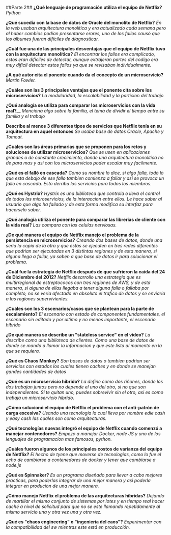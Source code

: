 ##Parte 2##
**¿Qué lenguaje de programación utiliza el equipo de Netflix?**
_Python_

**¿Qué sucedía con la base de datos de Oracle del monolito de Netflix?**
_En la web usaban arquitectura monolítica y era actualizado cada semana pero al haber cambios podían presentarse erores, uno de los fallos causó que los álbumes fueran difíciles de diagnosticar._

**¿Cuál fue una de las principales desventajas que el equipo de Netflix tuvo con la arquitectura monolítica?**
_El encontrar los fallos era complicado, estos eran dificiles de detectar, aunque extrajeran partes del codigo era muy dificil detectar estos fallos ya que se revisaban individualmente._

**¿A qué autor cita el ponente cuando da el concepto de un microservicio?**
_Martin Fowler._

**¿Cuáles son las 3 principales ventajas que el ponente cita sobre los microservicios?**
_La modularidad, la escalabilidad y la particion del trabajo_

**¿Qué analogía se utiliza para comparar los microservicios con la vida real?**__
_Menciona algo sobre la familia, el tema de dividir el tiempo entre su familia y el trabajo_

**Describe al menos 3 diferentes tipos de servicios que Netflix tenía en su arquitectura en aquel entonces**
_Se usaba base de datos Oracle, Apache y Tomcat._

**¿Cuáles son las áreas primarias que se proponen para los retos y soluciones de utilizar microservicios?**
_Que se usen en aplicaciones grandes o de constante crecimiento, donde una arquitectura monolitica no de para mas y asi con los microservicios poder escalar muy facilmente._

**¿Qué es el falló en cascada?**
_Como su nombre lo dice, si algo falla, todo lo que esta debajo de ese fallo tambien comienza a fallar y asi se provoca un fallo en cascada. Esto derriba los servicios para todos los miembros._

**¿Qué es Hystrix?**
_Hystrix es una biblioteca que controla o lleva el control de todos los microservicios, de la interaccion entre ellos. Le hace saber al usuario que algo ha fallado y de esta forma modifica su interfaz para hacerselo saber._

**¿Qué analogía utiliza el ponente para comparar las librerias de cliente con la vida real?**
_Las compara con las celulas nerviosas._

**¿De qué manera el equipo de Netflix manejo el problema de la persistencia en microservicios?**
_Creando dos bases de datos, donde una seria la copia de la otra y que estas se ejecuten en tres redes diferentes que podrian ser ejecutadas en 3 distintas regiones y de esta manera, si alguna llega a fallar, ya saben a que base de datos ir para solucionar el problema._

**¿Cuál fue la estrategia de Netflix después de que sufrieron la caída del 24 de Diciembre del 2012?**
_Netflix desarrollo una estrategia que es multirregional de estreptococos con tres regiones de AWS, y de esta manera, si alguna de ellas llegaba a tener alguna falla o fallaba por completo, no se veria afectado en absoluto el trafico de datos y se enviaria a las regiones supervivientes._

**¿Cuáles son los 3 escenarios/casos que se plantean para la parte de escalamiento?**
_El escenario con estado de componentes fundamentales, el escenario sin editado y por ultimo y no menos importante, el escenario hibrido_

**¿De qué manera se describe un "stateless service" en el video?**
_La describe como una biblioteca de clientes. Como una base de datos de donde se manda a llamar la informacion y que este lista al momento en la que se requiera._

**¿Qué es Chaos Monkey?**
_Son bases de datos o tambien podrian ser servicios con estados los cuales tienen caches y en donde se manejan gandes cantidades de datos_

**¿Qué es un microservicio híbrido?**
_La define como dos riñones, donde los dos trabajan juntos pero no depende el uno del otro, si no que son independientes. Si te quitan uno, puedes sobrevivir sin el otro, asi es como trabaja un microservicio hibrido._

**¿Cómo solucionó el equipo de Netflix el problema con el anti-patrón de carga excesiva?**
_Usando una tecnologia la cual lleva por nombre edie cash y easy cash las cuales son como arquitecturas._

**¿Qué tecnologías nuevas integró el equipo de Netflix cuando comenzó a manejar contenedores?**
_Empezo a manejar Docker, node JS y uno de los lenguajes de programacion mas famosos, python._

**¿Cuáles fueron algunos de los principales costos de varianza del equipo de Netflix?**
_El hecho de tyene que moverse de tecnologias, como lo fue el echo de cambiarse a contenedores de docker y tener que cambiarse a node.js_

**¿Qué es Spinnaker?**
_Es un programa diseñado para llevar a cabo mejores practicas, para poderlas integrar de una mejor manera y asi poderla integrar en producion de una mejor manera._

**¿Cómo manejo Netflix el problema de las arquitecturas híbridas?**
_Dejando de martillar el mismo conjunto de sistemas por lotes y en tiempo real hacer caché a nivel de solicitud para que no se este llamando repetidamente al mismo servicio una y otra vez una y otra vez._

**¿Qué es "chaos engineering" o "ingeniería del caos"?**
_Experimentar con la compatibilidad del sw mientras este está en producción._
